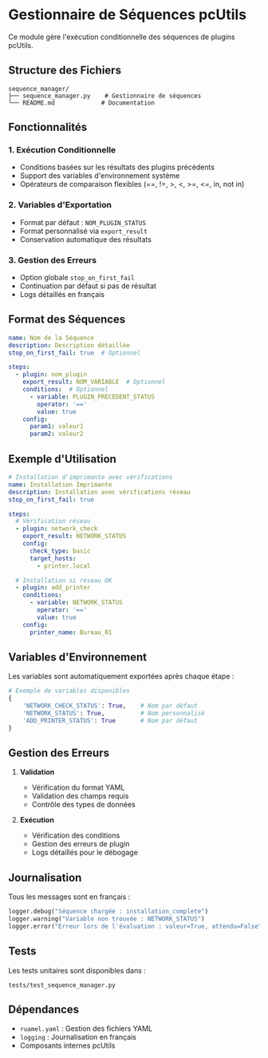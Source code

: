 # Gestionnaire de Séquences pcUtils

Ce module gère l'exécution conditionnelle des séquences de plugins pcUtils.

## Structure des Fichiers

```
sequence_manager/
├── sequence_manager.py    # Gestionnaire de séquences
└── README.md             # Documentation
```

## Fonctionnalités

### 1. Exécution Conditionnelle

- Conditions basées sur les résultats des plugins précédents
- Support des variables d'environnement système
- Opérateurs de comparaison flexibles (==, !=, >, <, >=, <=, in, not in)

### 2. Variables d'Exportation

- Format par défaut : `NOM_PLUGIN_STATUS`
- Format personnalisé via `export_result`
- Conservation automatique des résultats

### 3. Gestion des Erreurs

- Option globale `stop_on_first_fail`
- Continuation par défaut si pas de résultat
- Logs détaillés en français

## Format des Séquences

```yaml
name: Nom de la Séquence
description: Description détaillée
stop_on_first_fail: true  # Optionnel

steps:
  - plugin: nom_plugin
    export_result: NOM_VARIABLE  # Optionnel
    conditions:  # Optionnel
      - variable: PLUGIN_PRECEDENT_STATUS
        operator: '=='
        value: true
    config:
      param1: valeur1
      param2: valeur2
```

## Exemple d'Utilisation

```yaml
# Installation d'imprimante avec vérifications
name: Installation Imprimante
description: Installation avec vérifications réseau
stop_on_first_fail: true

steps:
  # Vérification réseau
  - plugin: network_check
    export_result: NETWORK_STATUS
    config:
      check_type: basic
      target_hosts: 
        - printer.local

  # Installation si réseau OK
  - plugin: add_printer
    conditions:
      - variable: NETWORK_STATUS
        operator: '=='
        value: true
    config:
      printer_name: Bureau_01
```

## Variables d'Environnement

Les variables sont automatiquement exportées après chaque étape :

```python
# Exemple de variables disponibles
{
    'NETWORK_CHECK_STATUS': True,    # Nom par défaut
    'NETWORK_STATUS': True,          # Nom personnalisé
    'ADD_PRINTER_STATUS': True       # Nom par défaut
}
```

## Gestion des Erreurs

1. **Validation**
   - Vérification du format YAML
   - Validation des champs requis
   - Contrôle des types de données

2. **Exécution**
   - Vérification des conditions
   - Gestion des erreurs de plugin
   - Logs détaillés pour le débogage

## Journalisation

Tous les messages sont en français :

```python
logger.debug("Séquence chargée : installation_complete")
logger.warning("Variable non trouvée : NETWORK_STATUS")
logger.error("Erreur lors de l'évaluation : valeur=True, attendu=False")
```

## Tests

Les tests unitaires sont disponibles dans :
```
tests/test_sequence_manager.py
```

## Dépendances

- `ruamel.yaml` : Gestion des fichiers YAML
- `logging` : Journalisation en français
- Composants internes pcUtils

